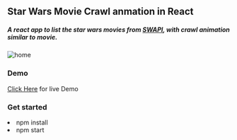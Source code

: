 ## Star Wars Movie Crawl anmation in React
##### A react app to list the star wars movies from <a href="https://swapi.co/">SWAPI</a>, with crawl animation similar to movie.
![home](https://user-images.githubusercontent.com/24796351/39068828-4a516bb0-44fb-11e8-98e7-0c3df8bd330c.png)

### Demo
<a href="https://star-wars-api-react.herokuapp.com/">Click Here</a> for live Demo

### Get started
<li>npm install</li>
<li>npm start</li>
